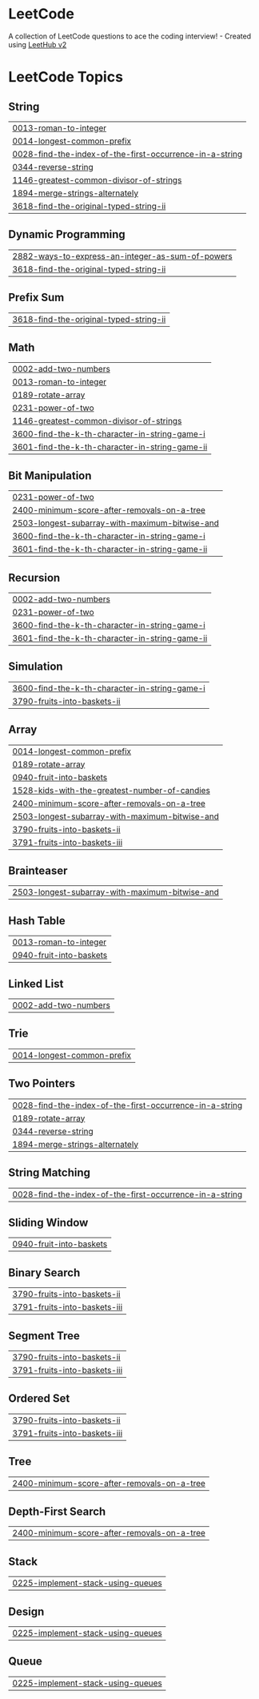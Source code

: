 # LeetCode
A collection of LeetCode questions to ace the coding interview! - Created using [LeetHub v2](https://github.com/arunbhardwaj/LeetHub-2.0)

<!---LeetCode Topics Start-->
# LeetCode Topics
## String
|  |
| ------- |
| [0013-roman-to-integer](https://github.com/SUBA-25/LeetCode/tree/master/0013-roman-to-integer) |
| [0014-longest-common-prefix](https://github.com/SUBA-25/LeetCode/tree/master/0014-longest-common-prefix) |
| [0028-find-the-index-of-the-first-occurrence-in-a-string](https://github.com/SUBA-25/LeetCode/tree/master/0028-find-the-index-of-the-first-occurrence-in-a-string) |
| [0344-reverse-string](https://github.com/SUBA-25/LeetCode/tree/master/0344-reverse-string) |
| [1146-greatest-common-divisor-of-strings](https://github.com/SUBA-25/LeetCode/tree/master/1146-greatest-common-divisor-of-strings) |
| [1894-merge-strings-alternately](https://github.com/SUBA-25/LeetCode/tree/master/1894-merge-strings-alternately) |
| [3618-find-the-original-typed-string-ii](https://github.com/SUBA-25/LeetCode/tree/master/3618-find-the-original-typed-string-ii) |
## Dynamic Programming
|  |
| ------- |
| [2882-ways-to-express-an-integer-as-sum-of-powers](https://github.com/SUBA-25/LeetCode/tree/master/2882-ways-to-express-an-integer-as-sum-of-powers) |
| [3618-find-the-original-typed-string-ii](https://github.com/SUBA-25/LeetCode/tree/master/3618-find-the-original-typed-string-ii) |
## Prefix Sum
|  |
| ------- |
| [3618-find-the-original-typed-string-ii](https://github.com/SUBA-25/LeetCode/tree/master/3618-find-the-original-typed-string-ii) |
## Math
|  |
| ------- |
| [0002-add-two-numbers](https://github.com/SUBA-25/LeetCode/tree/master/0002-add-two-numbers) |
| [0013-roman-to-integer](https://github.com/SUBA-25/LeetCode/tree/master/0013-roman-to-integer) |
| [0189-rotate-array](https://github.com/SUBA-25/LeetCode/tree/master/0189-rotate-array) |
| [0231-power-of-two](https://github.com/SUBA-25/LeetCode/tree/master/0231-power-of-two) |
| [1146-greatest-common-divisor-of-strings](https://github.com/SUBA-25/LeetCode/tree/master/1146-greatest-common-divisor-of-strings) |
| [3600-find-the-k-th-character-in-string-game-i](https://github.com/SUBA-25/LeetCode/tree/master/3600-find-the-k-th-character-in-string-game-i) |
| [3601-find-the-k-th-character-in-string-game-ii](https://github.com/SUBA-25/LeetCode/tree/master/3601-find-the-k-th-character-in-string-game-ii) |
## Bit Manipulation
|  |
| ------- |
| [0231-power-of-two](https://github.com/SUBA-25/LeetCode/tree/master/0231-power-of-two) |
| [2400-minimum-score-after-removals-on-a-tree](https://github.com/SUBA-25/LeetCode/tree/master/2400-minimum-score-after-removals-on-a-tree) |
| [2503-longest-subarray-with-maximum-bitwise-and](https://github.com/SUBA-25/LeetCode/tree/master/2503-longest-subarray-with-maximum-bitwise-and) |
| [3600-find-the-k-th-character-in-string-game-i](https://github.com/SUBA-25/LeetCode/tree/master/3600-find-the-k-th-character-in-string-game-i) |
| [3601-find-the-k-th-character-in-string-game-ii](https://github.com/SUBA-25/LeetCode/tree/master/3601-find-the-k-th-character-in-string-game-ii) |
## Recursion
|  |
| ------- |
| [0002-add-two-numbers](https://github.com/SUBA-25/LeetCode/tree/master/0002-add-two-numbers) |
| [0231-power-of-two](https://github.com/SUBA-25/LeetCode/tree/master/0231-power-of-two) |
| [3600-find-the-k-th-character-in-string-game-i](https://github.com/SUBA-25/LeetCode/tree/master/3600-find-the-k-th-character-in-string-game-i) |
| [3601-find-the-k-th-character-in-string-game-ii](https://github.com/SUBA-25/LeetCode/tree/master/3601-find-the-k-th-character-in-string-game-ii) |
## Simulation
|  |
| ------- |
| [3600-find-the-k-th-character-in-string-game-i](https://github.com/SUBA-25/LeetCode/tree/master/3600-find-the-k-th-character-in-string-game-i) |
| [3790-fruits-into-baskets-ii](https://github.com/SUBA-25/LeetCode/tree/master/3790-fruits-into-baskets-ii) |
## Array
|  |
| ------- |
| [0014-longest-common-prefix](https://github.com/SUBA-25/LeetCode/tree/master/0014-longest-common-prefix) |
| [0189-rotate-array](https://github.com/SUBA-25/LeetCode/tree/master/0189-rotate-array) |
| [0940-fruit-into-baskets](https://github.com/SUBA-25/LeetCode/tree/master/0940-fruit-into-baskets) |
| [1528-kids-with-the-greatest-number-of-candies](https://github.com/SUBA-25/LeetCode/tree/master/1528-kids-with-the-greatest-number-of-candies) |
| [2400-minimum-score-after-removals-on-a-tree](https://github.com/SUBA-25/LeetCode/tree/master/2400-minimum-score-after-removals-on-a-tree) |
| [2503-longest-subarray-with-maximum-bitwise-and](https://github.com/SUBA-25/LeetCode/tree/master/2503-longest-subarray-with-maximum-bitwise-and) |
| [3790-fruits-into-baskets-ii](https://github.com/SUBA-25/LeetCode/tree/master/3790-fruits-into-baskets-ii) |
| [3791-fruits-into-baskets-iii](https://github.com/SUBA-25/LeetCode/tree/master/3791-fruits-into-baskets-iii) |
## Brainteaser
|  |
| ------- |
| [2503-longest-subarray-with-maximum-bitwise-and](https://github.com/SUBA-25/LeetCode/tree/master/2503-longest-subarray-with-maximum-bitwise-and) |
## Hash Table
|  |
| ------- |
| [0013-roman-to-integer](https://github.com/SUBA-25/LeetCode/tree/master/0013-roman-to-integer) |
| [0940-fruit-into-baskets](https://github.com/SUBA-25/LeetCode/tree/master/0940-fruit-into-baskets) |
## Linked List
|  |
| ------- |
| [0002-add-two-numbers](https://github.com/SUBA-25/LeetCode/tree/master/0002-add-two-numbers) |
## Trie
|  |
| ------- |
| [0014-longest-common-prefix](https://github.com/SUBA-25/LeetCode/tree/master/0014-longest-common-prefix) |
## Two Pointers
|  |
| ------- |
| [0028-find-the-index-of-the-first-occurrence-in-a-string](https://github.com/SUBA-25/LeetCode/tree/master/0028-find-the-index-of-the-first-occurrence-in-a-string) |
| [0189-rotate-array](https://github.com/SUBA-25/LeetCode/tree/master/0189-rotate-array) |
| [0344-reverse-string](https://github.com/SUBA-25/LeetCode/tree/master/0344-reverse-string) |
| [1894-merge-strings-alternately](https://github.com/SUBA-25/LeetCode/tree/master/1894-merge-strings-alternately) |
## String Matching
|  |
| ------- |
| [0028-find-the-index-of-the-first-occurrence-in-a-string](https://github.com/SUBA-25/LeetCode/tree/master/0028-find-the-index-of-the-first-occurrence-in-a-string) |
## Sliding Window
|  |
| ------- |
| [0940-fruit-into-baskets](https://github.com/SUBA-25/LeetCode/tree/master/0940-fruit-into-baskets) |
## Binary Search
|  |
| ------- |
| [3790-fruits-into-baskets-ii](https://github.com/SUBA-25/LeetCode/tree/master/3790-fruits-into-baskets-ii) |
| [3791-fruits-into-baskets-iii](https://github.com/SUBA-25/LeetCode/tree/master/3791-fruits-into-baskets-iii) |
## Segment Tree
|  |
| ------- |
| [3790-fruits-into-baskets-ii](https://github.com/SUBA-25/LeetCode/tree/master/3790-fruits-into-baskets-ii) |
| [3791-fruits-into-baskets-iii](https://github.com/SUBA-25/LeetCode/tree/master/3791-fruits-into-baskets-iii) |
## Ordered Set
|  |
| ------- |
| [3790-fruits-into-baskets-ii](https://github.com/SUBA-25/LeetCode/tree/master/3790-fruits-into-baskets-ii) |
| [3791-fruits-into-baskets-iii](https://github.com/SUBA-25/LeetCode/tree/master/3791-fruits-into-baskets-iii) |
## Tree
|  |
| ------- |
| [2400-minimum-score-after-removals-on-a-tree](https://github.com/SUBA-25/LeetCode/tree/master/2400-minimum-score-after-removals-on-a-tree) |
## Depth-First Search
|  |
| ------- |
| [2400-minimum-score-after-removals-on-a-tree](https://github.com/SUBA-25/LeetCode/tree/master/2400-minimum-score-after-removals-on-a-tree) |
## Stack
|  |
| ------- |
| [0225-implement-stack-using-queues](https://github.com/SUBA-25/LeetCode/tree/master/0225-implement-stack-using-queues) |
## Design
|  |
| ------- |
| [0225-implement-stack-using-queues](https://github.com/SUBA-25/LeetCode/tree/master/0225-implement-stack-using-queues) |
## Queue
|  |
| ------- |
| [0225-implement-stack-using-queues](https://github.com/SUBA-25/LeetCode/tree/master/0225-implement-stack-using-queues) |
<!---LeetCode Topics End-->